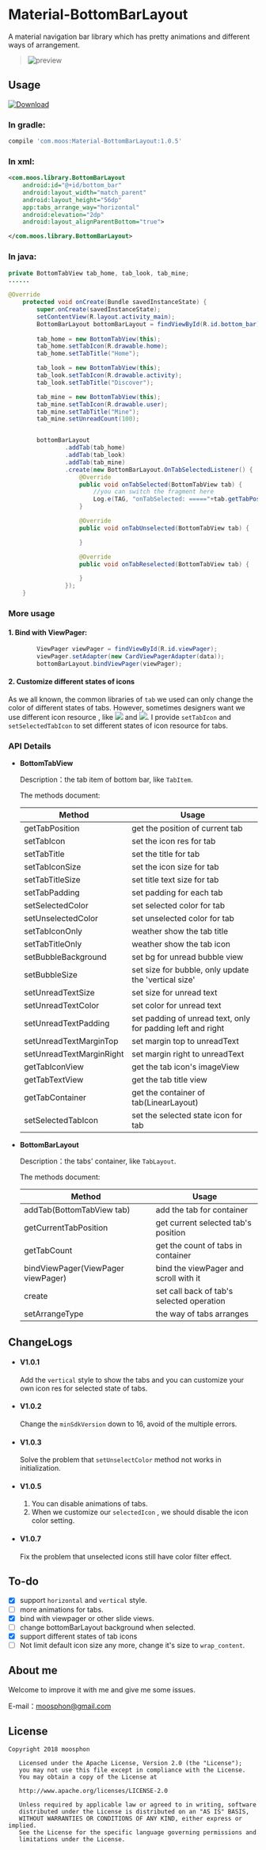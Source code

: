 # Material-BottomBarLayout
A material navigation bar library which has pretty animations and different ways of arrangement.

>![preview](https://github.com/Moosphan/Material-BottomBarLayout/blob/cacba41fcb1f2694e81b303fe726c4f829f1e6cf/MaterialBottomBar/art/bottom_bar.gif)

## Usage

[ ![Download](https://api.bintray.com/packages/moosphon/maven/Material-BottomBarLayout/images/download.svg) ](https://bintray.com/moosphon/maven/Material-BottomBarLayout/_latestVersion)

### In gradle:

```groovy
compile 'com.moos:Material-BottomBarLayout:1.0.5'
```

### In xml:

```xml
<com.moos.library.BottomBarLayout
    android:id="@+id/bottom_bar"
    android:layout_width="match_parent"
    android:layout_height="56dp"
    app:tabs_arrange_way="horizontal"
    android:elevation="2dp"
    android:layout_alignParentBottom="true">

</com.moos.library.BottomBarLayout>
```



### In java:

```java
private BottomTabView tab_home, tab_look, tab_mine;
......

@Override
    protected void onCreate(Bundle savedInstanceState) {
        super.onCreate(savedInstanceState);
        setContentView(R.layout.activity_main);
        BottomBarLayout bottomBarLayout = findViewById(R.id.bottom_bar);
       
        tab_home = new BottomTabView(this);
        tab_home.setTabIcon(R.drawable.home);
        tab_home.setTabTitle("Home");

        tab_look = new BottomTabView(this);
        tab_look.setTabIcon(R.drawable.activity);
        tab_look.setTabTitle("Discover");

        tab_mine = new BottomTabView(this);
        tab_mine.setTabIcon(R.drawable.user);
        tab_mine.setTabTitle("Mine");
        tab_mine.setUnreadCount(100);


        bottomBarLayout
                .addTab(tab_home)
                .addTab(tab_look)
                .addTab(tab_mine)
                .create(new BottomBarLayout.OnTabSelectedListener() {
                    @Override
                    public void onTabSelected(BottomTabView tab) {
                        //you can switch the fragment here
                        Log.e(TAG, "onTabSelected: ====="+tab.getTabPosition() );
                    }

                    @Override
                    public void onTabUnselected(BottomTabView tab) {

                    }

                    @Override
                    public void onTabReselected(BottomTabView tab) {

                    }
                });
    }
```

### More usage

#### 1. Bind with ViewPager:

```java
        ViewPager viewPager = findViewById(R.id.viewPager);
        viewPager.setAdapter(new CardViewPagerAdapter(data));
        bottomBarLayout.bindViewPager(viewPager);
```

#### 2. Customize different states of icons

As we all known, the common libraries of `tab` we used can only change the color of different states of tabs. However, sometimes designers want  we use different icon resource , like ![](http://ovl7kcyr4.bkt.clouddn.com/18-5-8/92537361.jpg) and ![](http://ovl7kcyr4.bkt.clouddn.com/18-5-8/22343788.jpg). I provide `setTabIcon` and `setSelectedTabIcon` to set different states of icon resource for tabs.

### API Details

- **BottomTabView**

  Description：the tab item of bottom bar, like `TabItem`.

  The methods document:

  | Method                   | Usage                                                       |
  | ------------------------ | ----------------------------------------------------------- |
  | getTabPosition           | get the position of  current tab                            |
  | setTabIcon               | set the icon res for tab                                    |
  | setTabTitle              | set the title for tab                                       |
  | setTabIconSize           | set the icon size for tab                                   |
  | setTabTitleSize          | set title text size for tab                                 |
  | setTabPadding            | set padding for each tab                                    |
  | setSelectedColor         | set selected color for tab                                  |
  | setUnselectedColor       | set unselected color for tab                                |
  | setTabIconOnly           | weather show the tab title                                  |
  | setTabTitleOnly          | weather show the tab icon                                   |
  | setBubbleBackground      | set bg for unread bubble view                               |
  | setBubbleSize            | set size for bubble, only update the 'vertical size'        |
  | setUnreadTextSize        | set size for unread text                                    |
  | setUnreadTextColor       | set color for unread text                                   |
  | setUnreadTextPadding     | set padding of unread text, only for padding left and right |
  | setUnreadTextMarginTop   | set margin top to unreadText                                |
  | setUnreadTextMarginRight | set margin right to unreadText                              |
  | getTabIconView           | get the tab icon's imageView                                |
  | getTabTextView           | get the tab title view                                      |
  | getTabContainer          | get the container of tab(LinearLayout)                      |
  | setSelectedTabIcon       | set the selected state icon for tab                         |

- **BottomBarLayout**

  Description：the tabs' container, like `TabLayout`.

  The methods document:

  | Method                             | Usage                                     |
  | ---------------------------------- | ----------------------------------------- |
  | addTab(BottomTabView  tab)         | add the tab for container                 |
  | getCurrentTabPosition              | get current selected tab's position       |
  | getTabCount                        | get the count of tabs in container        |
  | bindViewPager(ViewPager viewPager) | bind the viewPager and scroll with it     |
  | create                             | set call back of tab's selected operation |
  | setArrangeType                     | the way of tabs arranges                  |


## ChangeLogs

- #### V1.0.1

  Add the `vertical` style  to show the tabs and you can customize your own icon res for selected state of tabs.

- #### V1.0.2

  Change the `minSdkVersion` down to 16, avoid of the multiple errors.

- #### V1.0.3

   Solve the problem that `setUnselectColor` method not works in initialization.

- #### V1.0.5

  1. You can disable  animations of  tabs.
  2. When we customize our `selectedIcon` , we should disable the icon color setting.

- #### V1.0.7

  Fix the problem that unselected icons still have color filter effect.

## To-do

- [x] support `horizontal` and `vertical` style.
- [ ] more animations for tabs.
- [x] bind with viewpager or other slide views.
- [ ] change bottomBarLayout background when selected.
- [x] support different states of tab icons
- [ ] Not limit default icon size any more, change it's size to `wrap_content`.

## About me

Welcome to improve it with me and give me some issues.

E-mail：moosphon@gmail.com


## License

```
Copyright 2018 moosphon

   Licensed under the Apache License, Version 2.0 (the "License");
   you may not use this file except in compliance with the License.
   You may obtain a copy of the License at

   http://www.apache.org/licenses/LICENSE-2.0

   Unless required by applicable law or agreed to in writing, software
   distributed under the License is distributed on an "AS IS" BASIS,
   WITHOUT WARRANTIES OR CONDITIONS OF ANY KIND, either express or implied.
   See the License for the specific language governing permissions and
   limitations under the License.
```

